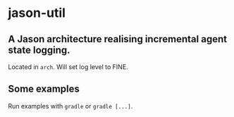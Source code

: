 # jason-util

## A Jason architecture realising incremental agent state logging.

Located in `arch`. Will set log level to FINE.

## Some examples

Run examples with `gradle` or `gradle [...]`.
